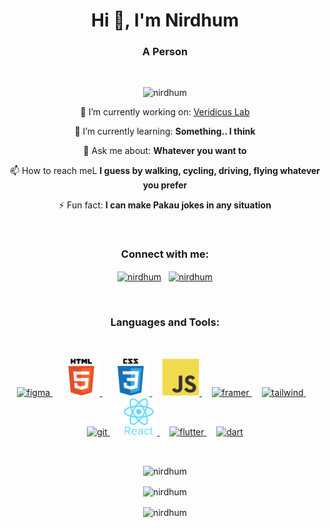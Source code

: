 <h1 align="center">Hi 👋, I'm Nirdhum</h1>
<h3 align="center">A Person</h3>
<br>
<p align="center"> <img src="https://komarev.com/ghpvc/?username=nirdhum&label=Profile%20views&color=525fe1&style=flat" alt="nirdhum" /> </p>

<p align="center"> 🔭 I’m currently working on: <a href="https://veridicuslab.com">Veridicus Lab</a></p>
<p align="center"> 🌱 I’m currently learning: <b>Something.. I think</b></p>
<p align="center"> 💬 Ask me about: <b>Whatever you want to</b></p>
<p align="center"> 📫 How to reach meL <b>I guess by walking, cycling, driving, flying whatever you prefer</b></p>
<p align="center"> ⚡ Fun fact: <b>I can make Pakau jokes in any situation</b> </p>
<br>
<h3 align="center">Connect with me:</h3>
<p align="center">
<a href="https://linkedin.com/in/nirdhum" target="blank"><img align="center" src="https://raw.githubusercontent.com/rahuldkjain/github-profile-readme-generator/master/src/images/icons/Social/linked-in-alt.svg" alt="nirdhum" height="30" width="60" /></a> &nbsp;
<a href="https://dribbble.com/nirdhum" target="blank"><img align="center" src="https://raw.githubusercontent.com/rahuldkjain/github-profile-readme-generator/master/src/images/icons/Social/dribbble.svg" alt="nirdhum" height="30" width="60" /></a>
</p>
<br>

<h3 align="center">Languages and Tools:</h3><br>
<p align="center"> 
<a href="https://www.figma.com/" target="_blank" rel="noreferrer"> <img src="https://www.vectorlogo.zone/logos/figma/figma-icon.svg" alt="figma" width="60" height="60"/> </a> &nbsp;&nbsp;&nbsp;
<a href="https://www.w3.org/html/" target="_blank" rel="noreferrer"> <img src="https://raw.githubusercontent.com/devicons/devicon/master/icons/html5/html5-original-wordmark.svg" alt="html5" width="60" height="60"/> </a> &nbsp;&nbsp;&nbsp;
<a href="https://www.w3schools.com/css/" target="_blank" rel="noreferrer"> <img src="https://raw.githubusercontent.com/devicons/devicon/master/icons/css3/css3-original-wordmark.svg" alt="css3" width="60" height="60"/> </a> &nbsp;&nbsp;&nbsp;
<a href="https://developer.mozilla.org/en-US/docs/Web/JavaScript" target="_blank" rel="noreferrer"> <img src="https://raw.githubusercontent.com/devicons/devicon/master/icons/javascript/javascript-original.svg" alt="javascript" width="60" height="60"/> </a> &nbsp;&nbsp;&nbsp;
<a href="https://www.framer.com/" target="_blank" rel="noreferrer"> <img src="https://www.vectorlogo.zone/logos/framer/framer-icon.svg" alt="framer" width="60" height="60"/> </a> &nbsp;&nbsp;&nbsp;
<a href="https://tailwindcss.com/" target="_blank" rel="noreferrer"> <img src="https://www.vectorlogo.zone/logos/tailwindcss/tailwindcss-icon.svg" alt="tailwind" width="60" height="60"/> </a> &nbsp;&nbsp;&nbsp;
<a href="https://git-scm.com/" target="_blank" rel="noreferrer"> <img src="https://www.vectorlogo.zone/logos/git-scm/git-scm-icon.svg" alt="git" width="60" height="60"/> </a> &nbsp;&nbsp;&nbsp;
<a href="https://reactjs.org/" target="_blank" rel="noreferrer"> <img src="https://raw.githubusercontent.com/devicons/devicon/master/icons/react/react-original-wordmark.svg" alt="react" width="60" height="60"/> </a> &nbsp;&nbsp;&nbsp;
<a href="https://flutter.dev" target="_blank" rel="noreferrer"> <img src="https://www.vectorlogo.zone/logos/flutterio/flutterio-icon.svg" alt="flutter" width="60" height="60"/> </a> &nbsp;&nbsp;&nbsp;
<a href="https://dart.dev" target="_blank" rel="noreferrer"> <img src="https://www.vectorlogo.zone/logos/dartlang/dartlang-icon.svg" alt="dart" width="60" height="60"/> </a> 
</p>
<br>

<p align="center"><img align="center" src="https://github-readme-stats.vercel.app/api?username=nirdhum&show_icons=true&locale=en" alt="nirdhum" /></p>
<p align="center"><img align="center" src="https://github-readme-stats.vercel.app/api/top-langs?username=nirdhum&show_icons=true&locale=en&layout=compact" alt="nirdhum" /></p>
<p align="center"><img align="center" src="https://github-readme-streak-stats.herokuapp.com/?user=nirdhum" alt="nirdhum" /></p>


